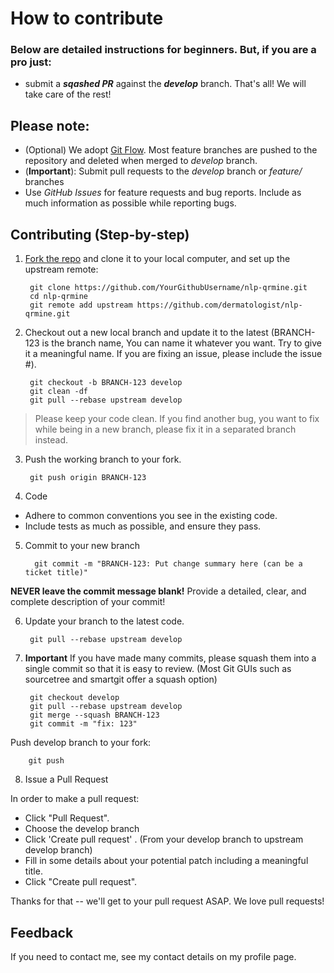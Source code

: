 # How to contribute

### Below are detailed instructions for beginners. But, if you are a **pro** just:
* submit a ***sqashed PR*** against the ***develop*** branch. That's all! We will take care of the rest!

## Please note:

* (Optional) We adopt [Git Flow](https://www.atlassian.com/git/tutorials/comparing-workflows/gitflow-workflow). Most feature branches are pushed to the repository and deleted when merged to *develop* branch.
* (**Important**): Submit pull requests to the *develop* branch or *feature/* branches
* Use *GitHub Issues* for feature requests and bug reports. Include as much information as possible while reporting bugs.


## Contributing (Step-by-step)

1. [Fork the repo](http://help.github.com/fork-a-repo) and clone it to your local computer, and set up the upstream remote:

        git clone https://github.com/YourGithubUsername/nlp-qrmine.git
        cd nlp-qrmine
        git remote add upstream https://github.com/dermatologist/nlp-qrmine.git

2. Checkout out a new local branch and update it to the latest (BRANCH-123 is the branch name, You can name it whatever you want. Try to give it a meaningful name. If you are fixing an issue, please include the issue #).

        git checkout -b BRANCH-123 develop
        git clean -df
        git pull --rebase upstream develop

 > Please keep your code clean. If you find another bug, you want to fix while being in a new branch, please fix it in a separated branch instead.

3. Push the working branch to your fork.

        git push origin BRANCH-123

4. Code

  * Adhere to common conventions you see in the existing code.
  * Include tests as much as possible, and ensure they pass.

5. Commit to your new branch

         git commit -m "BRANCH-123: Put change summary here (can be a ticket title)"

  **NEVER leave the commit message blank!** Provide a detailed, clear, and complete description of your commit!

6. Update your branch to the latest code.

        git pull --rebase upstream develop

7. **Important** If you have made many commits, please squash them into a single commit so that it is easy to review. (Most Git GUIs such as sourcetree and smartgit offer a squash option)


        git checkout develop
        git pull --rebase upstream develop
        git merge --squash BRANCH-123
        git commit -m "fix: 123"

  Push develop branch to your fork:

        git push

8. Issue a Pull Request

  In order to make a pull request:
  * Click "Pull Request".
  * Choose the develop branch
  * Click 'Create pull request' . (From your develop branch to upstream develop branch)
  * Fill in some details about your potential patch including a meaningful title.
  * Click "Create pull request".

  Thanks for that -- we'll get to your pull request ASAP. We love pull requests!

## Feedback

   If you need to contact me, see my contact details on my profile page.
